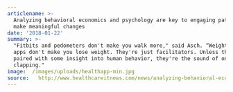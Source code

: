 ```yaml
---
articlename: >-
  Analyzing behavioral economics and psychology are key to engaging patients to
  make meaningful changes
date: '2018-01-22'
summary: >-
  "Fitbits and pedometers don't make you walk more," said Asch. “Weight loss
  apps don't make you lose weight. They're just facilitators. Unless they're
  paired with some insight into human behavior, they're the sound of one hand
  clapping."
image:  /images/uploads/healthapp-min.jpg
source:   http://www.healthcareitnews.com/news/analyzing-behavioral-economics-and-psychology-are-key-engaging-patients-make-meaningful-changes
---
```


